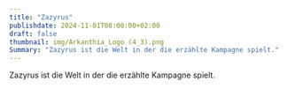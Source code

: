 ```yaml
---
title: "Zazyrus"
publishdate: 2024-11-01T08:00:00+02:00
draft: false
thumbnail: img/Arkanthia_Logo (4_3).png
Summary: "Zazyrus ist die Welt in der die erzählte Kampagne spielt."
---
```


Zazyrus ist die Welt in der die erzählte Kampagne spielt.
